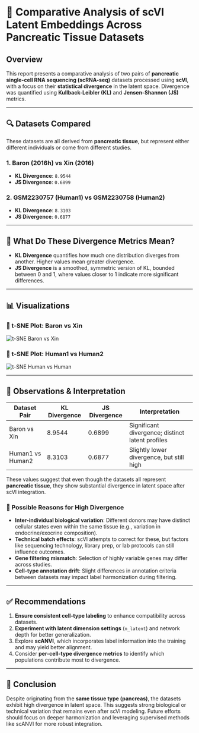 # 🧬 Comparative Analysis of scVI Latent Embeddings Across Pancreatic Tissue Datasets

## Overview

This report presents a comparative analysis of two pairs of **pancreatic single-cell RNA sequencing (scRNA-seq)** datasets processed using **scVI**, with a focus on their **statistical divergence** in the latent space. Divergence was quantified using **Kullback-Leibler (KL)** and **Jensen-Shannon (JS)** metrics.

---

## 🔍 Datasets Compared

These datasets are all derived from **pancreatic tissue**, but represent either different individuals or come from different studies.

### 1. **Baron (2016h)** vs **Xin (2016)**
- **KL Divergence**: `8.9544`
- **JS Divergence**: `0.6899`

### 2. **GSM2230757 (Human1)** vs **GSM2230758 (Human2)**
- **KL Divergence**: `8.3103`
- **JS Divergence**: `0.6877`

---

## 🧪 What Do These Divergence Metrics Mean?

- **KL Divergence** quantifies how much one distribution diverges from another. Higher values mean greater divergence.
- **JS Divergence** is a smoothed, symmetric version of KL, bounded between 0 and 1, where values closer to 1 indicate more significant differences.

---

## 📊 Visualizations

### 🔹 t-SNE Plot: Baron vs Xin

![t-SNE Baron vs Xin](./figures/tsne_plot_scVI_KL_JS_concatenatedbaron_2016h_xin_2016.svg)

### 🔹 t-SNE Plot: Human1 vs Human2

![t-SNE Human vs Human](./figures/tsne_plot_scVI_KL_JS_concatenatedGSM2230757_human1_umifm_counts_human_GSM2230758_human2_umifm_counts_human.svg)

---

## 📌 Observations & Interpretation

| Dataset Pair                        | KL Divergence | JS Divergence | Interpretation                                  |
|-------------------------------------|---------------|----------------|--------------------------------------------------|
| Baron vs Xin                        | 8.9544        | 0.6899         | Significant divergence; distinct latent profiles |
| Human1 vs Human2                    | 8.3103        | 0.6877         | Slightly lower divergence, but still high        |

These values suggest that even though the datasets all represent **pancreatic tissue**, they show substantial divergence in latent space after scVI integration.

### 🔬 Possible Reasons for High Divergence

- **Inter-individual biological variation**: Different donors may have distinct cellular states even within the same tissue (e.g., variation in endocrine/exocrine composition).
- **Technical batch effects**: scVI attempts to correct for these, but factors like sequencing technology, library prep, or lab protocols can still influence outcomes.
- **Gene filtering mismatch**: Selection of highly variable genes may differ across studies.
- **Cell-type annotation drift**: Slight differences in annotation criteria between datasets may impact label harmonization during filtering.

---

## ✅ Recommendations

1. **Ensure consistent cell-type labeling** to enhance compatibility across datasets.
2. **Experiment with latent dimension settings** (`n_latent`) and network depth for better generalization.
3. Explore **scANVI**, which incorporates label information into the training and may yield better alignment.
4. Consider **per-cell-type divergence metrics** to identify which populations contribute most to divergence.

---

## 📁 Conclusion

Despite originating from the **same tissue type (pancreas)**, the datasets exhibit high divergence in latent space. This suggests strong biological or technical variation that remains even after scVI modeling. Future efforts should focus on deeper harmonization and leveraging supervised methods like scANVI for more robust integration.

